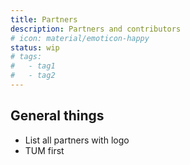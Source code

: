 ```yaml
---
title: Partners
description: Partners and contributors
# icon: material/emoticon-happy
status: wip
# tags:
#   - tag1
#   - tag2
---
```


## General things

- List all partners with logo
- TUM first
